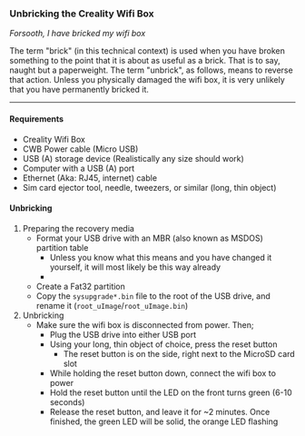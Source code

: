 ### Unbricking the Creality Wifi Box
*Forsooth, I have bricked my wifi box*

The term "brick" (in this technical context) is used when you have broken something to the point that it is about as useful as a brick. That is to say, naught but a paperweight. The term "unbrick", as follows, means to reverse that action. Unless you physically damaged the wifi box, it is very unlikely that you have permanently bricked it.

---

#### Requirements
- Creality Wifi Box
- CWB Power cable (Micro USB)
- USB (A) storage device (Realistically any size should work)
- Computer with a USB (A) port
- Ethernet (Aka: RJ45, internet) cable
- Sim card ejector tool, needle, tweezers, or similar (long, thin object)


#### Unbricking
1. Preparing the recovery media
    - Format your USB drive with an MBR (also known as MSDOS) partition table
        - Unless you know what this means and you have changed it yourself, it will most likely be this way already
        - 
    - Create a Fat32 partition
    - Copy the `sysupgrade*.bin` file to the root of the USB drive, and rename it (`root_uImage`/`root_uImage.bin`)
2. Unbricking
    - Make sure the wifi box is disconnected from power. Then;
        - Plug the USB drive into either USB port
        - Using your long, thin object of choice, press the reset button
            - The reset button is on the side, right next to the MicroSD card slot
        - While holding the reset button down, connect the wifi box to power
        - Hold the reset button until the LED on the front turns green (6-10 seconds)
        - Release the reset button, and leave it for ~2 minutes. Once finished, the green LED will be solid, the orange LED flashing